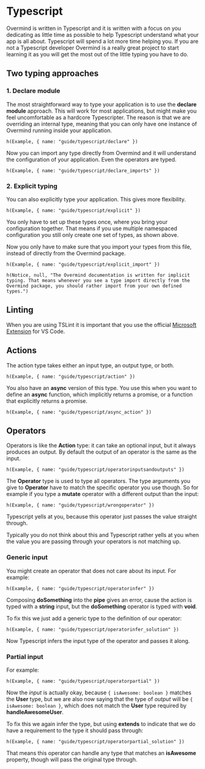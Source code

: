 # Typescript

Overmind is written in Typescript and it is written with a focus on you dedicating as little time as possible to help Typescript understand what your app is all about. Typescript will spend a lot more time helping you. If you are not a Typescript developer Overmind is a really great project to start learning it as you will get the most out of the little typing you have to do.

## Two typing approaches

### 1. Declare module

The most straightforward way to type your application is to use the **declare module** approach. This will work for most applications, but might make you feel uncomfortable as a hardcore Typescripter. The reason is that we are overriding an internal type, meaning that you can only have one instance of Overmind running inside your application.

```marksy
h(Example, { name: "guide/typescript/declare" })
```

Now you can import any type directly from Overmind and it will understand the configuration of your application. Even the operators are typed.

```marksy
h(Example, { name: "guide/typescript/declare_imports" })
```

### 2. Explicit typing
You can also explicitly type your application. This gives more flexibility.

```marksy
h(Example, { name: "guide/typescript/explicit" })
```

You only have to set up these types once, where you bring your configuration together. That means if you use multiple namespaced configuration you still only create one set of types, as shown above.

Now you only have to make sure that you import your types from this file, instead of directly from the Overmind package.

```marksy
h(Example, { name: "guide/typescript/explicit_import" })
```

```marksy
h(Notice, null, "The Overmind documentation is written for implicit typing. That means whenever you see a type import directly from the Overmind package, you should rather import from your own defined types.")
```

## Linting

When you are using TSLint it is important that you use the official [Microsoft Extension](https://marketplace.visualstudio.com/items?itemName=ms-vscode.vscode-typescript-tslint-plugin) for VS Code. 

## Actions

The action type takes either an input type, an output type, or both.

```marksy
h(Example, { name: "guide/typescript/action" })
```

You also have an **async** version of this type. You use this when you want to define an **async** function, which implicitly returns a promise, or a function that explicitly returns a promise.

```marksy
h(Example, { name: "guide/typescript/async_action" })
```


## Operators

Operators is like the **Action** type: it can take an optional input, but it always produces an output. By default the output of an operator is the same as the input.

```marksy
h(Example, { name: "guide/typescript/operatorinputsandoutputs" })
```

The **Operator** type is used to type all operators. The type arguments you give to **Operator** have to match the specific operator you use though. So for example if you type a **mutate** operator with a different output than the input:

```marksy
h(Example, { name: "guide/typescript/wrongoperator" })
```

Typescript yells at you, because this operator just passes the value straight through. 

Typically you do not think about this and Typescript rather yells at you when the value you are passing through your operators is not matching up.

### Generic input

You might create an operator that does not care about its input. For example:

```marksy
h(Example, { name: "guide/typescript/operatorinfer" })
```

Composing **doSomething** into the **pipe** gives an error, cause the action is typed with a **string** input, but the **doSomething** operator is typed with **void**.

To fix this we just add a generic type to the definition of our operator:

```marksy
h(Example, { name: "guide/typescript/operatorinfer_solution" })
```

Now Typescript infers the input type of the operator and passes it along.

### Partial input

For example:

```marksy
h(Example, { name: "guide/typescript/operatorpartial" })
```

Now the *input* is actually okay, because `{ isAwesome: boolean }` matches the **User** type, but we are also now saying that the type of *output* will be `{ isAwesome: boolean }`, which does not match the **User** type required by **handleAwesomeUser**.

To fix this we again infer the type, but using **extends** to indicate that we do have a requirement to the type it should pass through:

```marksy
h(Example, { name: "guide/typescript/operatorpartial_solution" })
```

That means this operator can handle any type that matches an **isAwesome** property, though will pass the original type through.
